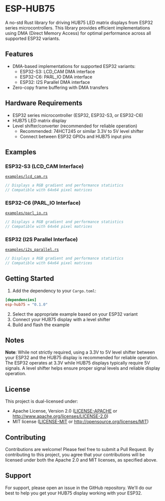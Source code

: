 # ESP-HUB75

A no-std Rust library for driving HUB75 LED matrix displays from ESP32 series microcontrollers. This library provides efficient implementations using DMA (Direct Memory Access) for optimal performance across all supported ESP32 variants.

## Features

- DMA-based implementations for supported ESP32 variants:
  - ESP32-S3: LCD_CAM DMA interface
  - ESP32-C6: PARL_IO DMA interface
  - ESP32: I2S Parallel DMA interface
- Zero-copy frame buffering with DMA transfers

## Hardware Requirements

- ESP32 series microcontroller (ESP32, ESP32-S3, or ESP32-C6)
- HUB75 LED matrix display
- Level shifter/converter (recommended for reliable operation)
  - Recommended: 74HCT245 or similar 3.3V to 5V level shifter
  - Connect between ESP32 GPIOs and HUB75 input pins

## Examples

### ESP32-S3 (LCD_CAM Interface)
[`examples/lcd_cam.rs`](examples/lcd_cam.rs)
```rust
// Displays a RGB gradient and performance statistics
// Compatible with 64x64 pixel matrices
```

### ESP32-C6 (PARL_IO Interface)
[`examples/parl_io.rs`](examples/parl_io.rs)
```rust
// Displays a RGB gradient and performance statistics
// Compatible with 64x64 pixel matrices
```

### ESP32 (I2S Parallel Interface)
[`examples/i2s_parallel.rs`](examples/i2s_parallel.rs)
```rust
// Displays a RGB gradient and performance statistics
// Compatible with 64x64 pixel matrices
```

## Getting Started

1. Add the dependency to your `Cargo.toml`:
```toml
[dependencies]
esp-hub75 = "0.1.0"
```

2. Select the appropriate example based on your ESP32 variant
3. Connect your HUB75 display with a level shifter
4. Build and flash the example

## Notes

**Note**: While not strictly required, using a 3.3V to 5V level shifter between your ESP32 and the HUB75 display is recommended for reliable operation. The ESP32 operates at 3.3V while HUB75 displays typically require 5V signals. A level shifter helps ensure proper signal levels and reliable display operation.

## License

This project is dual-licensed under:

- Apache License, Version 2.0 ([LICENSE-APACHE](LICENSE-APACHE) or http://www.apache.org/licenses/LICENSE-2.0)
- MIT license ([LICENSE-MIT](LICENSE-MIT) or http://opensource.org/licenses/MIT)

## Contributing

Contributions are welcome! Please feel free to submit a Pull Request. By contributing to this project, you agree that your contributions will be licensed under both the Apache 2.0 and MIT licenses, as specified above.

## Support

For support, please open an issue in the GitHub repository. We'll do our best to help you get your HUB75 display working with your ESP32.

